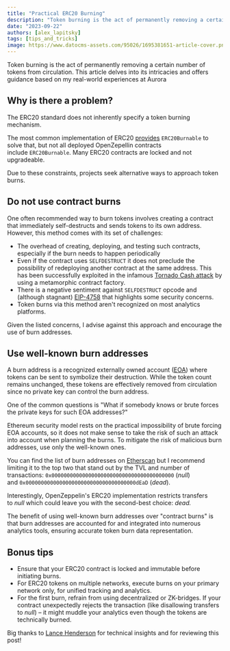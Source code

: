 ```yaml
---
title: "Practical ERC20 Burning"
description: "Token burning is the act of permanently removing a certain number of tokens from circulation. This article delves into its intricacies and offers guidance based on my real-world experiences at Aurora"
date: "2023-09-22"
authors: [alex_lapitsky]
tags: [tips_and_tricks]
image: https://www.datocms-assets.com/95026/1695381651-article-cover.png
---
```


Token burning is the act of permanently removing a certain number of tokens from circulation. This article delves into its intricacies and offers guidance based on my real-world experiences at Aurora

<!-- truncate -->

## Why is there a problem?

The ERC20 standard does not inherently specify a token burning mechanism.

The most common implementation of ERC20 [provides](https://docs.openzeppelin.com/contracts/4.x/api/token/erc20?ref=lapitsky.com#ERC20Burnable) `ERC20Burnable` to solve that, but not all deployed OpenZepellin contracts include `ERC20Burnable`. Many ERC20 contracts are locked and not upgradeable.

Due to these constraints, projects seek alternative ways to approach token burns.

## Do not use contract burns

One often recommended way to burn tokens involves creating a contract that immediately self-destructs and sends tokens to its own address. However, this method comes with its set of challenges:

* The overhead of creating, deploying, and testing such contracts, especially if the burn needs to happen periodically
* Even if the contract uses `SELFDESTRUCT` it does not preclude the possibility of redeploying another contract at the same address. This has been successfully exploited in the infamous [Tornado Cash attack](https://forum.tornado.ws/t/full-governance-attack-description/62?ref=lapitsky.com) by using a metamorphic contract factory.
* There is a negative sentiment against `SELFDESTRUCT` opcode and (although stagnant) [EIP-4758](https://eips.ethereum.org/EIPS/eip-4758?ref=lapitsky.com) that highlights some security concerns.
* Token burns via this method aren't recognized on most analytics platforms.

Given the listed concerns, I advise against this approach and encourage the use of burn addresses.

## Use well-known burn addresses

A burn address is a recognized externally owned account ([EOA](https://ethereum.org/en/whitepaper/?ref=lapitsky.com#ethereum-accounts)) where tokens can be sent to symbolize their destruction. While the token count remains unchanged, these tokens are effectively removed from circulation since no private key can control the burn address.

One of the common questions is "What if somebody knows or brute forces the private keys for such EOA addresses?"

Ethereum security model rests on the practical impossibility of brute forcing EOA accounts, so it does not make sense to take the risk of such an attack into account when planning the burns. To mitigate the risk of malicious burn addresses, use only the well-known ones.

You can find the list of burn addresses on [Etherscan](https://etherscan.io/accounts/label/burn?ref=lapitsky.com) but I recommend limiting it to the top two that stand out by the TVL and number of transactions: `0x0000000000000000000000000000000000000000` (*null*) and `0x000000000000000000000000000000000000dEaD` (*dead*).

Interestingly, OpenZeppelin's ERC20 implementation restricts transfers to *null* which could leave you with the second-best choice: *dead.*

The benefit of using well-known burn addresses over "contract burns" is that burn addresses are accounted for and integrated into numerous analytics tools, ensuring accurate token burn data representation.

## Bonus tips

* Ensure that your ERC20 contract is locked and immutable before initiating burns.
* For ERC20 tokens on multiple networks, execute burns on your primary network only, for unified tracking and analytics.
* For the first burn, refrain from using decentralized or ZK-bridges. If your contract unexpectedly rejects the transaction (like disallowing transfers to *null*) – it might muddle your analytics even though the tokens are technically burned.

Big thanks to [Lance Henderson](https://www.linkedin.com/in/lance-henderson/?ref=lapitsky.com) for technical insights and for reviewing this post!
